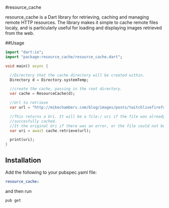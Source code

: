 #resource_cache

resource_cache is a Dart library for retrieving, caching and managing remote HTTP resources. The library makes it simple to cache remote files localy, and is particularly useful for loading and displaying images retrieved from the web.

##Usage

```dart
import "dart:io";
import "package:resource_cache/resource_cache.dart";

void main() async {

  //Directory that the cache directory will be created within.
  Directory d = Directory.systemTemp;

  //create the cache, passing in the root directory.
  var cache = ResourceCache(d);

  //Url to retrieve
  var url = "http://mikechambers.com/blog/images/posts/twitchlivefirefox/screenshot.png";

  //This returns a Uri. It will be a file:/ uri if the file was already cached, or
  //succesfully cached.
  //It the original Uri if there was an error, or the file could not be cached.
  var uri = await cache.retrieve(url);

  print(uri);
}
```

## Installation

Add the following to your pubspec.yaml file:

```yaml
resource_cache:
```

and then run

```
pub get
```